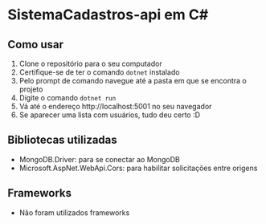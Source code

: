 # SistemaCadastros-api em C#

## Como usar

1. Clone o repositório para o seu computador
2. Certifique-se de ter o comando `dotnet` instalado
3. Pelo prompt de comando navegue até a pasta em que se encontra o projeto
4. Digite o comando `dotnet run`
5. Vá até o endereço http://localhost:5001 no seu navegador
6. Se aparecer uma lista com usuários, tudo deu certo :D 

## Bibliotecas utilizadas
- MongoDB.Driver: para se conectar ao MongoDB
- Microsoft.AspNet.WebApi.Cors: para habilitar solicitações entre origens

## Frameworks
- Não foram utilizados frameworks
